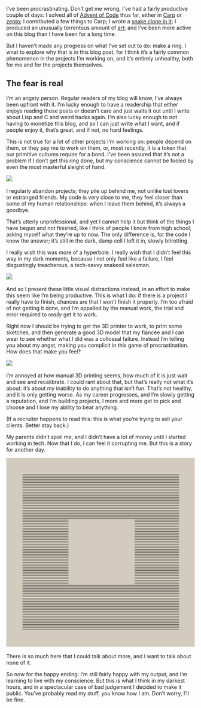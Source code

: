 I’ve been procrastinating. Don’t get me wrong, I’ve had a fairly productive
couple of days: I solved all of [Advent of Code](http://adventofcode.com/) thus
far, either in [Carp](http://blog.veitheller.de/Carp.html) or
[zepto](https://github.com/zepto-lang/zepto); I contributed a few things to
Carp; I wrote a [snake clone in it](https://github.com/hellerve/reptile); I
produced an unusually torrentous amount of [art](https://veitheller.de/art);
and I’ve been more active on this blog than I have been for a long time.

But I haven’t made any progress on what I’ve set out to do: make a ring. I wnat
to explore why that is in this blog post, for I think it’s a fairly common
phenomenon in the projects I’m working on, and it’s entirely unhealthy, both
for me and for the projects themselves.

## The fear is real

I’m an angsty person. Regular readers of my blog will know, I’ve always been
upfront with it. I’m lucky enough to have a readership that either enjoys
reading those posts or doesn’t care and just waits it out until I write about
Lisp and C and weird hacks again. I’m also lucky enough to not having to
monetize this blog, and so I can just write what I want, and if people enjoy
it, that’s great, and if not, no hard feelings.

This is not true for a lot of other projects I’m working on: people depend on
them, or they pay me to work on them, or, most recently, it is a token that our
primitive cultures require for a bond. I’ve been assured that it’s not a
problem if I don’t get this ring done, but my conscience cannot be fooled by
even the most masterful sleight of hand.

![](https://veitheller.de/static/square.png)

I regularly abandon projects; they pile up behind me, not unlike lost lovers or
estranged friends. My code is very close to me, they feel closer than some of
my human relationships: when I leave them behind, it’s always a goodbye.

That’s utterly unprofessional, and yet I cannot help it but think of the things
I have begun and not finished, like I think of people I know from high school,
asking myself what they’re up to now. The only difference is, for the code I
know the answer; it’s still in the dark, damp cell I left it in, slowly
bitrotting.

I really wish this was more of a hyperbole. I really wish that I didn’t feel
this way in my dark moments, because I not only feel like a failure, I feel
disgustingly treacherous, a tech-savvy snakeoil salesman.

![](https://veitheller.de/static/letter_to_mother.png)

And so I present these little visual distractions instead, in an effort to make
this seem like I’m being productive. This is what I do: if there is a project I
really have to finish, chances are that I won’t finish it properly. I’m too
afraid of not getting it done, and I’m appalled by the manual work, the trial
and error required to _really_ get it to work.

Right now I should be trying to get the 3D printer to work, to print some
sketches, and then generate a good 3D model that my fiancée and I can wear to
see whether what I did was a collossal failure. Instead I’m telling you about
my angst, making you complicit in this game of procrastination. How does that
make you feel?

![](https://veitheller.de/static/ferris.png)

I’m annoyed at how manual 3D printing seems, how much of it is just wait and
see and recalibrate. I could rant about that, but that’s really not what it’s
about: it’s about my inability to do anything that isn’t fun. That’s not
healthy, and it is only getting worse. As my career progresses, and I’m slowly
getting a reputation, and I’m building projects, I more and more get to pick
and choose and I lose my ability to bear anything.

(If a recruiter happens to read this: this is what you’re trying to sell your
clients. Better stay back.)

My parents didn’t spoil me, and I didn’t have a lot of money until I started
working in tech. Now that I do, I can feel it corrupting me. But this is a
story for another day.

![](/assets/parallel.png)

There is so much here that I could talk about more, and I want to talk about
none of it.

So now for the happy ending: I’m still fairly happy with my output, and I’m
learning to live with my conscience. But this is what I think in my darkest
hours, and in a spectacular case of bad judgement I decided to make it public.
You’ve probably read my stuff, you know how I am. Don’t worry, I’ll be fine.
